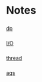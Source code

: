 # Notes


###
[dp](https://github.com/lllichen/Notes/blob/master/dp.md "动态规划")


###
[I/O](https://segmentfault.com/a/1190000003063859 "I/O详解")

###
[thread](https://github.com/lllichen/Notes/blob/master/thread "thread")

###
[aqs](https://zhuanlan.zhihu.com/p/54297968 "AQS")
